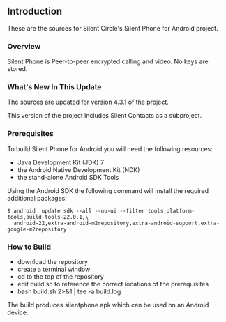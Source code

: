 ## Introduction

These are the sources for Silent Circle's Silent Phone for Android project.

### Overview

Silent Phone is Peer-to-peer encrypted calling and video. No keys are stored.

### What's New In This Update

The sources are updated for version 4.3.1 of the project.

This version of the project includes Silent Contacts as a subproject.

### Prerequisites

To build Silent Phone for Android you will need the following resources:

- Java Development Kit (JDK) 7
- the Android Native Development Kit (NDK)
- the stand-alone Android SDK Tools

Using the Android SDK the following command will install the required additional packages:

```
$ android  update sdk --all --no-ui --filter tools,platform-tools,build-tools-22.0.1,\
  android-22,extra-android-m2repository,extra-android-support,extra-google-m2repository
```

### How to Build

- download the repository
- create a terminal window
- cd to the top of the repository
- edit build.sh to reference the correct locations of the prerequisites
- bash build.sh 2>&1 | tee -a build.log

The build produces silentphone.apk which can be used on an Android device.
